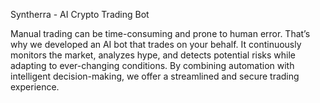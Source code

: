 Syntherra - AI Crypto Trading Bot

Manual trading can be time-consuming and prone to human error. That’s why we developed an AI bot that trades on your behalf. It continuously monitors the market, analyzes hype, and detects potential risks while adapting to ever-changing conditions. By combining automation with intelligent decision-making, we offer a streamlined and secure trading experience.

